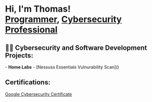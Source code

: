 <h1>Hi, I'm Thomas! <br/><a href="https://github.com/AlbatrossOP">Programmer</a>, <a href="https://www.linkedin.com/in/thomas-lapointe-60a2a7128/">Cybersecurity Professional</a></h1>

<h2>👨‍💻 Cybersecurity and Software Development Projects:</h2>
- <b>Home Labs</b>
  - [Nessuss Essentials Vulnurability Scan]()


<h2>Certifications:</h2>
<a href="https://www.credly.com/badges/74dd7c8b-55d0-4d9c-9c4b-130f28e41d15/">Google Cybersecurity Certificate</a></h1>
